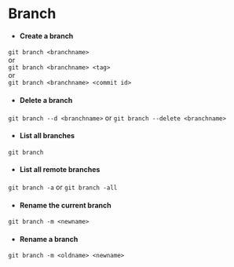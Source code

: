 # Branch

- #### Create a branch  
```git branch <branchname>```  
or  
```git branch <branchname> <tag>```    
or  
```git branch <branchname> <commit id>```  

- #### Delete a branch  
```git branch --d <branchname>``` or ```git branch --delete <branchname>```

- #### List all branches  
```git branch```

- #### List all remote branches  
```git branch -a``` or ```git branch -all```

- #### Rename the current branch  
```git branch -m <newname>```

- #### Rename a branch  
```git branch -m <oldname> <newname>```
